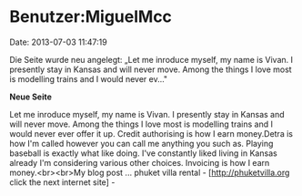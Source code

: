 Benutzer:MiguelMcc
==================

Date: 2013-07-03 11:47:19

Die Seite wurde neu angelegt: „Let me inroduce myself, my name is Vivan.
I presently stay in Kansas and will never move. Among the things I love
most is modelling trains and I would never ev..."

**Neue Seite**

<div>

Let me inroduce myself, my name is Vivan. I presently stay in Kansas and
will never move. Among the things I love most is modelling trains and I
would never ever offer it up. Credit authorising is how I earn
money.Detra is how I\'m called however you can call me anything you such
as. Playing baseball is exactly what like doing. I\'ve constantly liked
living in Kansas already I\'m considering various other choices.
Invoicing is how I earn money.\<br\>\<br\>My blog post \... phuket villa
rental - \[http://phuketvilla.org click the next internet site\] -

</div>
